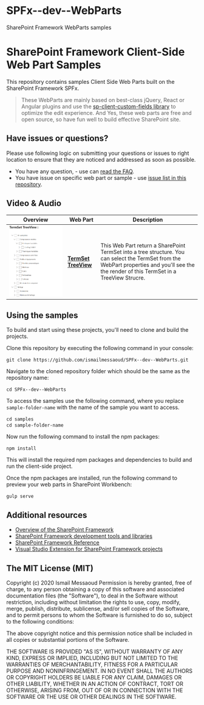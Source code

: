 # SPFx--dev--WebParts
SharePoint Framework WebParts samples

# SharePoint Framework Client-Side Web Part Samples

This repository contains samples Client Side Web Parts built on the SharePoint Framework SPFx.

> These WebParts are mainly based on best-class jQuery, React or Angular plugins and use the [sp-client-custom-fields library](https://github.com/ismailmessaoud/sp-client-custom-fields) to optimize the edit experience.
And Yes, these web parts are free and open source, so have fun well to build effective SharePoint site.


## Have issues or questions?

Please use following logic on submitting your questions or issues to right location to ensure that they are noticed and addressed as soon as possible.

* You have any question, - use can [read the FAQ](https://github.com/ismailmessaoud/SPFx--dev--WebParts/wiki/FAQ).
* You have issue on specific web part or sample - use [issue list in this repository](https://github.com/ismailmessaoud/SPFx--dev--WebParts/issues).

## Video & Audio

Overview |  Web Part |  Description
------------ | ----------- | -----------
![TermSet TreeView](./assets/TermSetTreeView.PNG) | [**TermSet TreeView**](https://github.com/ismailmessaoud/SPFx--dev--WebParts/wiki/TermSet-TreeView) |  This Web Part return a SharePoint TermSet into a tree structure. You can select the TermSet from the WebPart properties and you'll see the the render of this TermSet in a TreeView Strucre.



## Using the samples

To build and start using these projects, you'll need to clone and build the projects.

Clone this repository by executing the following command in your console:

```shell
git clone https://github.com/ismailmessaoud/SPFx--dev--WebParts.git
```

Navigate to the cloned repository folder which should be the same as the repository name:

```shell
cd SPFx--dev--WebParts
```

To access the samples use the following command, where you replace `sample-folder-name` with the name of the sample you want to access.

```shell
cd samples
cd sample-folder-name
```

Now run the following command to install the npm packages:

```shell
npm install
```

This will install the required npm packages and dependencies to build and run the client-side project.

Once the npm packages are installed, run the following command to preview your web parts in SharePoint Workbench:

```shell
gulp serve
```

## Additional resources

* [Overview of the SharePoint Framework](http://dev.office.com/sharepoint/docs/spfx/sharepoint-framework-overview)
* [SharePoint Framework development tools and libraries](http://dev.office.com/sharepoint/docs/spfx/tools-and-libraries)
* [SharePoint Framework Reference](http://aka.ms/spfx-reference)
* [Visual Studio Extension for SharePoint Framework projects](https://github.com/SharePoint/sp-dev-fx-vs-extension)


## The MIT License (MIT)

Copyright (c) 2020 Ismail Messaoud
Permission is hereby granted, free of charge, to any person obtaining a copy of this software and associated documentation files (the "Software"), to deal in the Software without restriction, including without limitation the rights to use, copy, modify, merge, publish, distribute, sublicense, and/or sell copies of the Software, and to permit persons to whom the Software is furnished to do so, subject to the following conditions:

The above copyright notice and this permission notice shall be included in all copies or substantial portions of the Software.

THE SOFTWARE IS PROVIDED "AS IS", WITHOUT WARRANTY OF ANY KIND, EXPRESS OR IMPLIED, INCLUDING BUT NOT LIMITED TO THE WARRANTIES OF MERCHANTABILITY, FITNESS FOR A PARTICULAR PURPOSE AND NONINFRINGEMENT. IN NO EVENT SHALL THE AUTHORS OR COPYRIGHT HOLDERS BE LIABLE FOR ANY CLAIM, DAMAGES OR OTHER LIABILITY, WHETHER IN AN ACTION OF CONTRACT, TORT OR OTHERWISE, ARISING FROM, OUT OF OR IN CONNECTION WITH THE SOFTWARE OR THE USE OR OTHER DEALINGS IN THE SOFTWARE.
